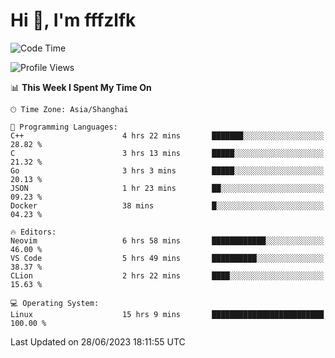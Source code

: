 # Hi 👋, I'm fffzlfk

<!--START_SECTION:waka-->
![Code Time](http://img.shields.io/badge/Code%20Time-248%20hrs%2016%20mins-blue)

![Profile Views](http://img.shields.io/badge/Profile%20Views-12-blue)

📊 **This Week I Spent My Time On** 

```text
🕑︎ Time Zone: Asia/Shanghai

💬 Programming Languages: 
C++                      4 hrs 22 mins       ███████░░░░░░░░░░░░░░░░░░   28.82 % 
C                        3 hrs 13 mins       █████░░░░░░░░░░░░░░░░░░░░   21.32 % 
Go                       3 hrs 3 mins        █████░░░░░░░░░░░░░░░░░░░░   20.13 % 
JSON                     1 hr 23 mins        ██░░░░░░░░░░░░░░░░░░░░░░░   09.23 % 
Docker                   38 mins             █░░░░░░░░░░░░░░░░░░░░░░░░   04.23 % 

🔥 Editors: 
Neovim                   6 hrs 58 mins       ████████████░░░░░░░░░░░░░   46.00 % 
VS Code                  5 hrs 49 mins       ██████████░░░░░░░░░░░░░░░   38.37 % 
CLion                    2 hrs 22 mins       ████░░░░░░░░░░░░░░░░░░░░░   15.63 % 

💻 Operating System: 
Linux                    15 hrs 9 mins       █████████████████████████   100.00 % 
```


 Last Updated on 28/06/2023 18:11:55 UTC
<!--END_SECTION:waka-->
